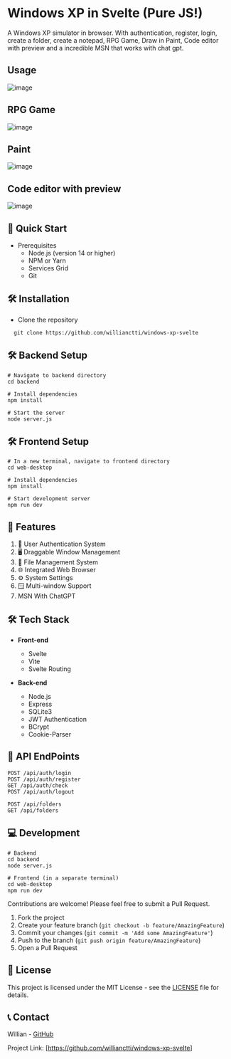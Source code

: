 # Windows XP in Svelte (Pure JS!)

A Windows XP simulator in browser. With authentication, register, login, create a folder, create a notepad, RPG Game, Draw in Paint, Code editor with preview and a incredible MSN that works with chat gpt. 
## Usage
![image](https://github.com/user-attachments/assets/81c785c2-802b-4a80-8792-2deb85be17ff)

## RPG Game
![image](https://github.com/user-attachments/assets/fcd0004e-fb72-4087-8b18-1c40dfd915b9)

## Paint
![image](https://github.com/user-attachments/assets/cd581bde-d4d6-4d3d-b51a-598ed239f350)

## Code editor with preview
![image](https://github.com/user-attachments/assets/db6ed0cf-1b1f-4f4c-bc79-48a42e63b07e)


## 🚀 Quick Start

- Prerequisites
  - Node.js (version 14 or higher)
  - NPM or Yarn
  - Services Grid
  - Git

## 🛠️ Installation

- Clone the repository

````
  git clone https://github.com/willianctti/windows-xp-svelte
````
  ## 🛠️ Backend Setup

  ````
# Navigate to backend directory
cd backend

# Install dependencies
npm install

# Start the server
node server.js
  ````

 ## 🛠️ Frontend Setup

  ````
# In a new terminal, navigate to frontend directory
cd web-desktop

# Install dependencies
npm install

# Start development server
npm run dev
  ````

## 🌟 Features

1. 🔐 User Authentication System
2. 🖥️ Draggable Window Management
3. 📁 File Management System
4. 🌐 Integrated Web Browser
5. ⚙️ System Settings
6. 🪟 Multi-window Support
7. MSN With ChatGPT

## 🛠️ Tech Stack

- **Front-end**
  - Svelte
  - Vite
  - Svelte Routing

- **Back-end**
  - Node.js
  - Express
  - SQLite3
  - JWT Authentication
  - BCrypt
  - Cookie-Parser

## 📱 API EndPoints

````
POST /api/auth/login
POST /api/auth/register
GET /api/auth/check
POST /api/auth/logout

POST /api/folders
GET /api/folders
````

## 💻 Development

````
# Backend
cd backend
node server.js

# Frontend (in a separate terminal)
cd web-desktop
npm run dev
````

Contributions are welcome! Please feel free to submit a Pull Request.

1. Fork the project
2. Create your feature branch (`git checkout -b feature/AmazingFeature`)
3. Commit your changes (`git commit -m 'Add some AmazingFeature'`)
4. Push to the branch (`git push origin feature/AmazingFeature`)
5. Open a Pull Request

## 📄 License

This project is licensed under the MIT License - see the [LICENSE](LICENSE) file for details.

## 📞 Contact

Willian - [GitHub](https://github.com/willianctti)

Project Link: [https://github.com/willianctti/windows-xp-svelte]
